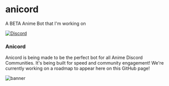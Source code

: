 # anicord
A BETA Anime Bot that I'm working on

[![Discord][7]][8]

### Anicord
Anicord is being made to be the perfect bot for all Anime Discord Communities. It's being built for speed and community engagement! We're currently working on a roadmap to appear here on this GitHub page!

![banner](https://images-ext-1.discordapp.net/external/sS40Oa57IOw2lS8W9NBANE8iQx8Q7qO0CmyhPnrZbQ8/%3Fwidth%3D1440%26height%3D480/https/media.discordapp.net/attachments/779388218185351198/815878542600175616/IB0_MdxOYmpFSaUr8PXgRQ_store_banner_image.png)




[8]: https://discord.gg/d5w4tpH5F2
[7]: https://discordapp.com/api/guilds/815878903708254209/widget.png?style=shield